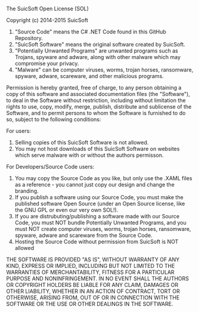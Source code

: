 The SuicSoft Open License (SOL)

Copyright (c) 2014-2015 SuicSoft

1. "Source Code" means the C# .NET Code found in this GitHub Repository.
2. "SuicSoft Software" means the original software created by SuicSoft.
3. "Potentially Unwanted Programs" are unwanted programs such as Trojans, spyware and adware, along with other malware which may compromise your privacy.
4. "Malware" can be computer viruses, worms, trojan horses, ransomware, spyware, adware, scareware, and other malicious programs.


Permission is hereby granted, free of charge, to any person obtaining a copy
of this software and associated documentation files (the "Software"), to deal
in the Software without restriction, including without limitation the rights
to use, copy, modify, merge, publish, distribute and sublicense of the Software, 
and to permit persons to whom the Software is furnished to do so, 
subject to the following conditions:

For users:

1. Selling copies of this SuicSoft Software is not allowed.
2. You may not host downloads of this SuicSoft Software on websites which serve malware with or without the authors permisson. 

For Developers/Source Code users:

1. You may copy the Source Code as you like, but only use the .XAML files as a reference - you cannot just copy our design and change the branding.
2. If you publish a software using our Source Code, you must make the published software 
Open Source (under an Open Source license, like the GNU GPL or even our very own SOL!).
3. If you are distrubuting/publishing a software made with our Source Code, you must NOT bundle Potentially Unwanted Programs, and you must NOT create computer viruses, worms, trojan horses, ransomware, spyware, adware and scareware from the Source Code.
4. Hosting the Source Code without permission from SuicSoft is NOT allowed


THE SOFTWARE IS PROVIDED "AS IS", WITHOUT WARRANTY OF ANY KIND, EXPRESS OR
IMPLIED, INCLUDING BUT NOT LIMITED TO THE WARRANTIES OF MERCHANTABILITY,
FITNESS FOR A PARTICULAR PURPOSE AND NONINFRINGEMENT. IN NO EVENT SHALL THE
AUTHORS OR COPYRIGHT HOLDERS BE LIABLE FOR ANY CLAIM, DAMAGES OR OTHER
LIABILITY, WHETHER IN AN ACTION OF CONTRACT, TORT OR OTHERWISE, ARISING FROM,
OUT OF OR IN CONNECTION WITH THE SOFTWARE OR THE USE OR OTHER DEALINGS IN THE
SOFTWARE.


